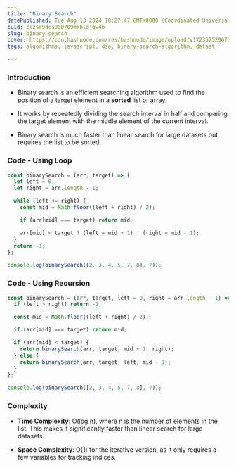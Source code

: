 ```yaml
---
title: "Binary Search"
datePublished: Tue Aug 13 2024 18:27:47 GMT+0000 (Coordinated Universal Time)
cuid: clzsr9dcs000709mkhlqjgw4b
slug: binary-search
cover: https://cdn.hashnode.com/res/hashnode/image/upload/v1723575290733/0c7d5448-d560-4170-b276-3e3efae27889.png
tags: algorithms, javascript, dsa, binary-search-algorithm, datast

---
```


### Introduction

* Binary search is an efficient searching algorithm used to find the position of a target element in a **sorted** list or array.
    
* It works by repeatedly dividing the search interval in half and comparing the target element with the middle element of the current interval.
    
* Binary search is much faster than linear search for large datasets but requires the list to be sorted.
    

### Code - Using Loop

```javascript
const binarySearch = (arr, target) => {
  let left = 0;
  let right = arr.length - 1;

  while (left <= right) {
    const mid = Math.floor((left + right) / 2);

    if (arr[mid] === target) return mid;

    arr[mid] < target ? (left = mid + 1) : (right = mid - 1);
  }
  return -1;
};

console.log(binarySearch([2, 3, 4, 5, 7, 8], 7));
```

### Code - Using Recursion

```javascript
const binarySearch = (arr, target, left = 0, right = arr.length - 1) => {
  if (left > right) return -1;

  const mid = Math.floor((left + right) / 2);

  if (arr[mid] === target) return mid;

  if (arr[mid] < target) {
    return binarySearch(arr, target, mid + 1, right);
  } else {
    return binarySearch(arr, target, left, mid - 1);
  }
};

console.log(binarySearch([2, 3, 4, 5, 7, 8], 7));
```

### **Complexity**

* **Time Complexity**: O(log n), where n is the number of elements in the list. This makes it significantly faster than linear search for large datasets.
    
* **Space Complexity**: O(1) for the iterative version, as it only requires a few variables for tracking indices.